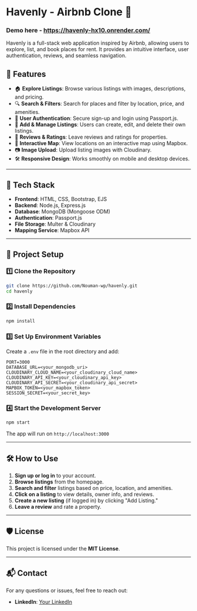 # Havenly - Airbnb Clone 🏡

### Demo here - https://havenly-hx10.onrender.com/

Havenly is a full-stack web application inspired by Airbnb, allowing users to explore, list, and book places for rent. It provides an intuitive interface, user authentication, reviews, and seamless navigation.

## 🌟 Features
- 🏠 **Explore Listings**: Browse various listings with images, descriptions, and pricing.
- 🔍 **Search & Filters**: Search for places and filter by location, price, and amenities.
- 📝 **User Authentication**: Secure sign-up and login using Passport.js.
- 📌 **Add & Manage Listings**: Users can create, edit, and delete their own listings.
- 💬 **Reviews & Ratings**: Leave reviews and ratings for properties.
- 📍 **Interactive Map**: View locations on an interactive map using Mapbox.
- 📷 **Image Upload**: Upload listing images with Cloudinary.
- 🛠️ **Responsive Design**: Works smoothly on mobile and desktop devices.

---

## 🚀 Tech Stack
- **Frontend**: HTML, CSS, Bootstrap, EJS
- **Backend**: Node.js, Express.js
- **Database**: MongoDB (Mongoose ODM)
- **Authentication**: Passport.js
- **File Storage**: Multer & Cloudinary
- **Mapping Service**: Mapbox API

---

## 🔧 Project Setup

### 1️⃣ Clone the Repository
```sh
git clone https://github.com/Nouman-wp/havenly.git
cd havenly
```

### 2️⃣ Install Dependencies
```sh
npm install
```

### 3️⃣ Set Up Environment Variables
Create a `.env` file in the root directory and add:
```env
PORT=3000
DATABASE_URL=<your_mongodb_uri>
CLOUDINARY_CLOUD_NAME=<your_cloudinary_cloud_name>
CLOUDINARY_API_KEY=<your_cloudinary_api_key>
CLOUDINARY_API_SECRET=<your_cloudinary_api_secret>
MAPBOX_TOKEN=<your_mapbox_token>
SESSION_SECRET=<your_secret_key>
```

### 4️⃣ Start the Development Server
```sh
npm start
```

The app will run on `http://localhost:3000`

---

## 🛠️ How to Use
1. **Sign up or log in** to your account.
2. **Browse listings** from the homepage.
3. **Search and filter** listings based on price, location, and amenities.
4. **Click on a listing** to view details, owner info, and reviews.
5. **Create a new listing** (if logged in) by clicking "Add Listing."
6. **Leave a review** and rate a property.

---

## 🛡️ License
This project is licensed under the **MIT License**.

---

## 📬 Contact
For any questions or issues, feel free to reach out:
- **LinkedIn**: [Your LinkedIn](https://linkedin.com/in/your-profile)

